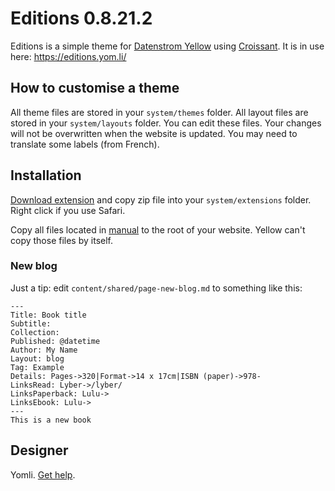 Editions 0.8.21.2
==============

Editions is a simple theme for [Datenstrom Yellow](https://datenstrom.se/yellow/) using [Croissant](https://github.com/yomli/croissant/). It is in use here: <https://editions.yom.li/>

## How to customise a theme

All theme files are stored in your `system/themes` folder. All layout files are stored in your `system/layouts` folder. You can edit these files. Your changes will not be overwritten when the website is updated. You may need to translate some labels (from French).

## Installation

[Download extension](https://github.com/yomli/yellow-extensions/raw/main/zip/editions.zip) and copy zip file into your `system/extensions` folder. Right click if you use Safari.

Copy all files located in [manual](https://github.com/yomli/yellow-extensions/raw/main/zip/editions-manual.zip) to the root of your website. Yellow can't copy those files by itself.

### New blog

Just a tip: edit `content/shared/page-new-blog.md` to something like this:

```
---
Title: Book title
Subtitle:
Collection:
Published: @datetime
Author: My Name
Layout: blog
Tag: Example
Details: Pages->320|Format->14 x 17cm|ISBN (paper)->978-
LinksRead: Lyber->/lyber/
LinksPaperback: Lulu->
LinksEbook: Lulu->
---
This is a new book
```

## Designer

Yomli. [Get help](https://datenstrom.se/yellow/help/).
